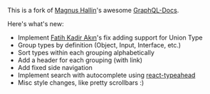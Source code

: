 This is a fork of [Magnus Hallin](https://github.com/mhallin)'s awesome 
[GraphQL-Docs](https://github.com/mhallin/graphql-docs).

Here's what's new:
* Implement [Fatih Kadir Akın](https://github.com/f)'s fix adding support for Union Type
* Group types by definition (Object, Input, Interface, etc.)
* Sort types within each grouping alphabetically
* Add a header for each grouping (with link)
* Add fixed side navigation 
* Implement search with autocomplete using 
[react-typeahead](https://github.com/fmoo/react-typeahead)
* Misc style changes, like pretty scrollbars :)